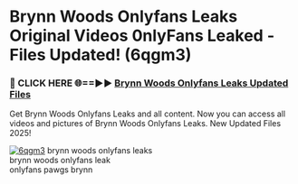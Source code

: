 # Brynn Woods Onlyfans Leaks Original Videos 0nlyFans Leaked - Files Updated! (6qgm3)

<h3>🔴 CLICK HERE 🌐==►► <a href="https://tinyurl.com/x26r9saj" rel="nofollow">Brynn Woods Onlyfans Leaks Updated Files</a></h3>

Get Brynn Woods Onlyfans Leaks and all content. Now you can access all videos and pictures of Brynn Woods Onlyfans Leaks. New Updated Files 2025!

[![6qgm3](https://i.imgur.com/LkgZPqh.gif)](https://tinyurl.com/x26r9saj)
brynn woods onlyfans leaks<br>
brynn woods onlyfans leak<br>
onlyfans pawgs brynn